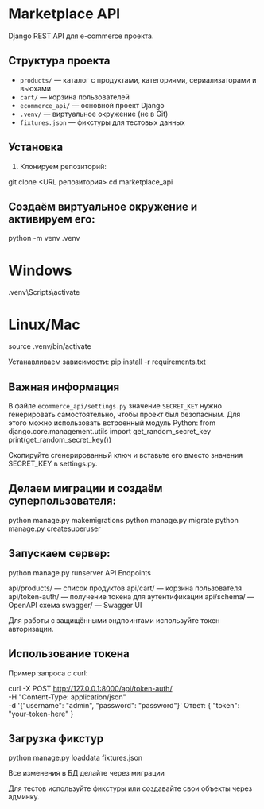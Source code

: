 # Marketplace API

Django REST API для e-commerce проекта.  

## Структура проекта

- `products/` — каталог с продуктами, категориями, сериализаторами и вьюхами  
- `cart/` — корзина пользователей  
- `ecommerce_api/` — основной проект Django  
- `.venv/` — виртуальное окружение (не в Git)  
- `fixtures.json` — фикстуры для тестовых данных  

## Установка

1. Клонируем репозиторий:

git clone <URL репозитория>
cd marketplace_api

## Создаём виртуальное окружение и активируем его:
python -m venv .venv
# Windows
.venv\Scripts\activate
# Linux/Mac
source .venv/bin/activate

Устанавливаем зависимости:
pip install -r requirements.txt

## Важная информация

В файле `ecommerce_api/settings.py` значение `SECRET_KEY` нужно генерировать самостоятельно, чтобы проект был безопасным. Для этого можно использовать встроенный модуль Python:
from django.core.management.utils import get_random_secret_key
print(get_random_secret_key())

Скопируйте сгенерированный ключ и вставьте его вместо значения SECRET_KEY в settings.py.

## Делаем миграции и создаём суперпользователя:
python manage.py makemigrations
python manage.py migrate
python manage.py createsuperuser

## Запускаем сервер:
python manage.py runserver
API Endpoints

api/products/ — список продуктов
api/cart/ — корзина пользователя
api/token-auth/ — получение токена для аутентификации
api/schema/ — OpenAPI схема
swagger/ — Swagger UI

Для работы с защищёнными эндпоинтами используйте токен авторизации.
## Использование токена
Пример запроса с curl:

curl -X POST http://127.0.0.1:8000/api/token-auth/ \
-H "Content-Type: application/json" \
-d '{"username": "admin", "password": "password"}'
Ответ:
{
  "token": "your-token-here"
}

## Загрузка фикстур
python manage.py loaddata fixtures.json

Все изменения в БД делайте через миграции

Для тестов используйте фикстуры или создавайте свои объекты через админку.
